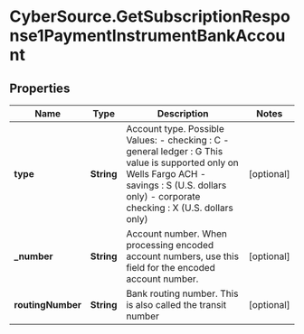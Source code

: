 # CyberSource.GetSubscriptionResponse1PaymentInstrumentBankAccount

## Properties
Name | Type | Description | Notes
------------ | ------------- | ------------- | -------------
**type** | **String** | Account type.  Possible Values:  - checking : C  - general ledger : G This value is supported only on Wells Fargo ACH  - savings : S (U.S. dollars only)  - corporate checking : X (U.S. dollars only)  | [optional] 
**_number** | **String** | Account number.  When processing encoded account numbers, use this field for the encoded account number.  | [optional] 
**routingNumber** | **String** | Bank routing number. This is also called the transit number  | [optional] 


